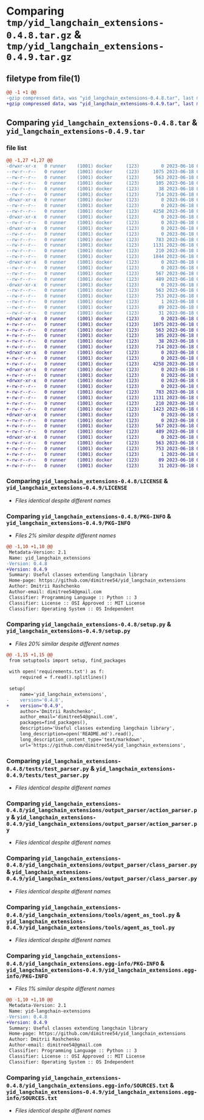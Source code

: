 # Comparing `tmp/yid_langchain_extensions-0.4.8.tar.gz` & `tmp/yid_langchain_extensions-0.4.9.tar.gz`

## filetype from file(1)

```diff
@@ -1 +1 @@
-gzip compressed data, was "yid_langchain_extensions-0.4.8.tar", last modified: Sun Jun 18 07:30:03 2023, max compression
+gzip compressed data, was "yid_langchain_extensions-0.4.9.tar", last modified: Sun Jun 18 08:07:33 2023, max compression
```

## Comparing `yid_langchain_extensions-0.4.8.tar` & `yid_langchain_extensions-0.4.9.tar`

### file list

```diff
@@ -1,27 +1,27 @@
-drwxr-xr-x   0 runner    (1001) docker     (123)        0 2023-06-18 07:30:03.365272 yid_langchain_extensions-0.4.8/
--rw-r--r--   0 runner    (1001) docker     (123)     1075 2023-06-18 07:29:44.000000 yid_langchain_extensions-0.4.8/LICENSE
--rw-r--r--   0 runner    (1001) docker     (123)      563 2023-06-18 07:30:03.365272 yid_langchain_extensions-0.4.8/PKG-INFO
--rw-r--r--   0 runner    (1001) docker     (123)      105 2023-06-18 07:29:44.000000 yid_langchain_extensions-0.4.8/README.md
--rw-r--r--   0 runner    (1001) docker     (123)       38 2023-06-18 07:30:03.365272 yid_langchain_extensions-0.4.8/setup.cfg
--rw-r--r--   0 runner    (1001) docker     (123)      714 2023-06-18 07:29:44.000000 yid_langchain_extensions-0.4.8/setup.py
-drwxr-xr-x   0 runner    (1001) docker     (123)        0 2023-06-18 07:30:03.365272 yid_langchain_extensions-0.4.8/tests/
--rw-r--r--   0 runner    (1001) docker     (123)        0 2023-06-18 07:29:44.000000 yid_langchain_extensions-0.4.8/tests/__init__.py
--rw-r--r--   0 runner    (1001) docker     (123)     4258 2023-06-18 07:29:44.000000 yid_langchain_extensions-0.4.8/tests/test_parser.py
-drwxr-xr-x   0 runner    (1001) docker     (123)        0 2023-06-18 07:30:03.365272 yid_langchain_extensions-0.4.8/yid_langchain_extensions/
--rw-r--r--   0 runner    (1001) docker     (123)        0 2023-06-18 07:29:44.000000 yid_langchain_extensions-0.4.8/yid_langchain_extensions/__init__.py
-drwxr-xr-x   0 runner    (1001) docker     (123)        0 2023-06-18 07:30:03.365272 yid_langchain_extensions-0.4.8/yid_langchain_extensions/output_parser/
--rw-r--r--   0 runner    (1001) docker     (123)        0 2023-06-18 07:29:44.000000 yid_langchain_extensions-0.4.8/yid_langchain_extensions/output_parser/__init__.py
--rw-r--r--   0 runner    (1001) docker     (123)      783 2023-06-18 07:29:44.000000 yid_langchain_extensions-0.4.8/yid_langchain_extensions/output_parser/action_parser.py
--rw-r--r--   0 runner    (1001) docker     (123)     1131 2023-06-18 07:29:44.000000 yid_langchain_extensions-0.4.8/yid_langchain_extensions/output_parser/class_parser.py
--rw-r--r--   0 runner    (1001) docker     (123)      210 2023-06-18 07:29:44.000000 yid_langchain_extensions-0.4.8/yid_langchain_extensions/output_parser/direct_parser.py
--rw-r--r--   0 runner    (1001) docker     (123)     1844 2023-06-18 07:29:44.000000 yid_langchain_extensions-0.4.8/yid_langchain_extensions/output_parser/thoughts_json_parser.py
-drwxr-xr-x   0 runner    (1001) docker     (123)        0 2023-06-18 07:30:03.365272 yid_langchain_extensions-0.4.8/yid_langchain_extensions/tools/
--rw-r--r--   0 runner    (1001) docker     (123)        0 2023-06-18 07:29:44.000000 yid_langchain_extensions-0.4.8/yid_langchain_extensions/tools/__init__.py
--rw-r--r--   0 runner    (1001) docker     (123)      567 2023-06-18 07:29:44.000000 yid_langchain_extensions-0.4.8/yid_langchain_extensions/tools/agent_as_tool.py
--rw-r--r--   0 runner    (1001) docker     (123)      489 2023-06-18 07:29:44.000000 yid_langchain_extensions-0.4.8/yid_langchain_extensions/tools/utils.py
-drwxr-xr-x   0 runner    (1001) docker     (123)        0 2023-06-18 07:30:03.365272 yid_langchain_extensions-0.4.8/yid_langchain_extensions.egg-info/
--rw-r--r--   0 runner    (1001) docker     (123)      563 2023-06-18 07:30:03.000000 yid_langchain_extensions-0.4.8/yid_langchain_extensions.egg-info/PKG-INFO
--rw-r--r--   0 runner    (1001) docker     (123)      753 2023-06-18 07:30:03.000000 yid_langchain_extensions-0.4.8/yid_langchain_extensions.egg-info/SOURCES.txt
--rw-r--r--   0 runner    (1001) docker     (123)        1 2023-06-18 07:30:03.000000 yid_langchain_extensions-0.4.8/yid_langchain_extensions.egg-info/dependency_links.txt
--rw-r--r--   0 runner    (1001) docker     (123)       89 2023-06-18 07:30:03.000000 yid_langchain_extensions-0.4.8/yid_langchain_extensions.egg-info/requires.txt
--rw-r--r--   0 runner    (1001) docker     (123)       31 2023-06-18 07:30:03.000000 yid_langchain_extensions-0.4.8/yid_langchain_extensions.egg-info/top_level.txt
+drwxr-xr-x   0 runner    (1001) docker     (123)        0 2023-06-18 08:07:33.411548 yid_langchain_extensions-0.4.9/
+-rw-r--r--   0 runner    (1001) docker     (123)     1075 2023-06-18 08:07:09.000000 yid_langchain_extensions-0.4.9/LICENSE
+-rw-r--r--   0 runner    (1001) docker     (123)      563 2023-06-18 08:07:33.411548 yid_langchain_extensions-0.4.9/PKG-INFO
+-rw-r--r--   0 runner    (1001) docker     (123)      105 2023-06-18 08:07:09.000000 yid_langchain_extensions-0.4.9/README.md
+-rw-r--r--   0 runner    (1001) docker     (123)       38 2023-06-18 08:07:33.411548 yid_langchain_extensions-0.4.9/setup.cfg
+-rw-r--r--   0 runner    (1001) docker     (123)      714 2023-06-18 08:07:09.000000 yid_langchain_extensions-0.4.9/setup.py
+drwxr-xr-x   0 runner    (1001) docker     (123)        0 2023-06-18 08:07:33.411548 yid_langchain_extensions-0.4.9/tests/
+-rw-r--r--   0 runner    (1001) docker     (123)        0 2023-06-18 08:07:09.000000 yid_langchain_extensions-0.4.9/tests/__init__.py
+-rw-r--r--   0 runner    (1001) docker     (123)     4258 2023-06-18 08:07:09.000000 yid_langchain_extensions-0.4.9/tests/test_parser.py
+drwxr-xr-x   0 runner    (1001) docker     (123)        0 2023-06-18 08:07:33.411548 yid_langchain_extensions-0.4.9/yid_langchain_extensions/
+-rw-r--r--   0 runner    (1001) docker     (123)        0 2023-06-18 08:07:09.000000 yid_langchain_extensions-0.4.9/yid_langchain_extensions/__init__.py
+drwxr-xr-x   0 runner    (1001) docker     (123)        0 2023-06-18 08:07:33.411548 yid_langchain_extensions-0.4.9/yid_langchain_extensions/output_parser/
+-rw-r--r--   0 runner    (1001) docker     (123)        0 2023-06-18 08:07:09.000000 yid_langchain_extensions-0.4.9/yid_langchain_extensions/output_parser/__init__.py
+-rw-r--r--   0 runner    (1001) docker     (123)      783 2023-06-18 08:07:09.000000 yid_langchain_extensions-0.4.9/yid_langchain_extensions/output_parser/action_parser.py
+-rw-r--r--   0 runner    (1001) docker     (123)     1131 2023-06-18 08:07:09.000000 yid_langchain_extensions-0.4.9/yid_langchain_extensions/output_parser/class_parser.py
+-rw-r--r--   0 runner    (1001) docker     (123)      210 2023-06-18 08:07:09.000000 yid_langchain_extensions-0.4.9/yid_langchain_extensions/output_parser/direct_parser.py
+-rw-r--r--   0 runner    (1001) docker     (123)     1423 2023-06-18 08:07:09.000000 yid_langchain_extensions-0.4.9/yid_langchain_extensions/output_parser/thoughts_json_parser.py
+drwxr-xr-x   0 runner    (1001) docker     (123)        0 2023-06-18 08:07:33.411548 yid_langchain_extensions-0.4.9/yid_langchain_extensions/tools/
+-rw-r--r--   0 runner    (1001) docker     (123)        0 2023-06-18 08:07:09.000000 yid_langchain_extensions-0.4.9/yid_langchain_extensions/tools/__init__.py
+-rw-r--r--   0 runner    (1001) docker     (123)      567 2023-06-18 08:07:09.000000 yid_langchain_extensions-0.4.9/yid_langchain_extensions/tools/agent_as_tool.py
+-rw-r--r--   0 runner    (1001) docker     (123)      489 2023-06-18 08:07:09.000000 yid_langchain_extensions-0.4.9/yid_langchain_extensions/tools/utils.py
+drwxr-xr-x   0 runner    (1001) docker     (123)        0 2023-06-18 08:07:33.411548 yid_langchain_extensions-0.4.9/yid_langchain_extensions.egg-info/
+-rw-r--r--   0 runner    (1001) docker     (123)      563 2023-06-18 08:07:33.000000 yid_langchain_extensions-0.4.9/yid_langchain_extensions.egg-info/PKG-INFO
+-rw-r--r--   0 runner    (1001) docker     (123)      753 2023-06-18 08:07:33.000000 yid_langchain_extensions-0.4.9/yid_langchain_extensions.egg-info/SOURCES.txt
+-rw-r--r--   0 runner    (1001) docker     (123)        1 2023-06-18 08:07:33.000000 yid_langchain_extensions-0.4.9/yid_langchain_extensions.egg-info/dependency_links.txt
+-rw-r--r--   0 runner    (1001) docker     (123)       89 2023-06-18 08:07:33.000000 yid_langchain_extensions-0.4.9/yid_langchain_extensions.egg-info/requires.txt
+-rw-r--r--   0 runner    (1001) docker     (123)       31 2023-06-18 08:07:33.000000 yid_langchain_extensions-0.4.9/yid_langchain_extensions.egg-info/top_level.txt
```

### Comparing `yid_langchain_extensions-0.4.8/LICENSE` & `yid_langchain_extensions-0.4.9/LICENSE`

 * *Files identical despite different names*

### Comparing `yid_langchain_extensions-0.4.8/PKG-INFO` & `yid_langchain_extensions-0.4.9/PKG-INFO`

 * *Files 2% similar despite different names*

```diff
@@ -1,10 +1,10 @@
 Metadata-Version: 2.1
 Name: yid_langchain_extensions
-Version: 0.4.8
+Version: 0.4.9
 Summary: Useful classes extending langchain library
 Home-page: https://github.com/dimitree54/yid_langchain_extensions
 Author: Dmitrii Rashchenko
 Author-email: dimitree54@gmail.com
 Classifier: Programming Language :: Python :: 3
 Classifier: License :: OSI Approved :: MIT License
 Classifier: Operating System :: OS Independent
```

### Comparing `yid_langchain_extensions-0.4.8/setup.py` & `yid_langchain_extensions-0.4.9/setup.py`

 * *Files 20% similar despite different names*

```diff
@@ -1,15 +1,15 @@
 from setuptools import setup, find_packages
 
 with open('requirements.txt') as f:
     required = f.read().splitlines()
 
 setup(
     name='yid_langchain_extensions',
-    version='0.4.8',
+    version='0.4.9',
     author='Dmitrii Rashchenko',
     author_email='dimitree54@gmail.com',
     packages=find_packages(),
     description='Useful classes extending langchain library',
     long_description=open('README.md').read(),
     long_description_content_type='text/markdown',
     url='https://github.com/dimitree54/yid_langchain_extensions',
```

### Comparing `yid_langchain_extensions-0.4.8/tests/test_parser.py` & `yid_langchain_extensions-0.4.9/tests/test_parser.py`

 * *Files identical despite different names*

### Comparing `yid_langchain_extensions-0.4.8/yid_langchain_extensions/output_parser/action_parser.py` & `yid_langchain_extensions-0.4.9/yid_langchain_extensions/output_parser/action_parser.py`

 * *Files identical despite different names*

### Comparing `yid_langchain_extensions-0.4.8/yid_langchain_extensions/output_parser/class_parser.py` & `yid_langchain_extensions-0.4.9/yid_langchain_extensions/output_parser/class_parser.py`

 * *Files identical despite different names*

### Comparing `yid_langchain_extensions-0.4.8/yid_langchain_extensions/tools/agent_as_tool.py` & `yid_langchain_extensions-0.4.9/yid_langchain_extensions/tools/agent_as_tool.py`

 * *Files identical despite different names*

### Comparing `yid_langchain_extensions-0.4.8/yid_langchain_extensions.egg-info/PKG-INFO` & `yid_langchain_extensions-0.4.9/yid_langchain_extensions.egg-info/PKG-INFO`

 * *Files 1% similar despite different names*

```diff
@@ -1,10 +1,10 @@
 Metadata-Version: 2.1
 Name: yid-langchain-extensions
-Version: 0.4.8
+Version: 0.4.9
 Summary: Useful classes extending langchain library
 Home-page: https://github.com/dimitree54/yid_langchain_extensions
 Author: Dmitrii Rashchenko
 Author-email: dimitree54@gmail.com
 Classifier: Programming Language :: Python :: 3
 Classifier: License :: OSI Approved :: MIT License
 Classifier: Operating System :: OS Independent
```

### Comparing `yid_langchain_extensions-0.4.8/yid_langchain_extensions.egg-info/SOURCES.txt` & `yid_langchain_extensions-0.4.9/yid_langchain_extensions.egg-info/SOURCES.txt`

 * *Files identical despite different names*

